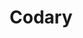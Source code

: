 ---
title: Codary
headline: A simple iOS code editor.
state: archived
feature: false 
startDate: 02-09-2019
endDate: 12-09-2019
languages: [objective-c]
---